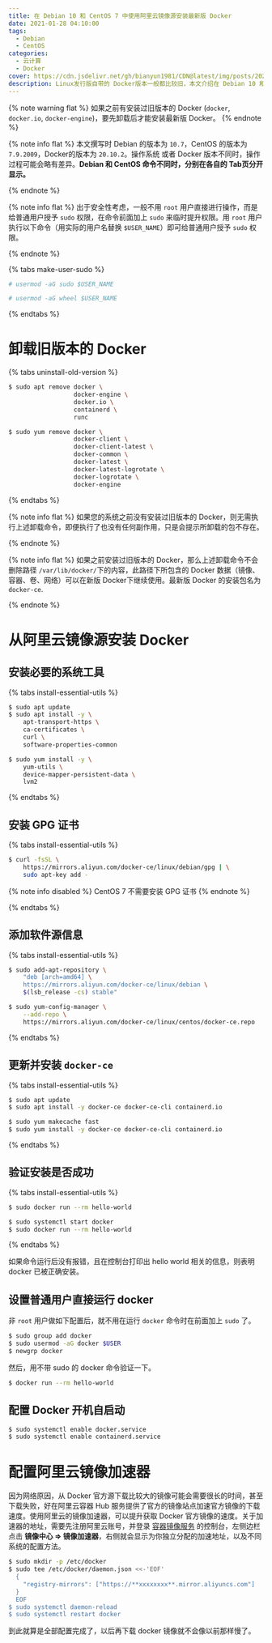 ```yaml
---
title: 在 Debian 10 和 CentOS 7 中使用阿里云镜像源安装最新版 Docker
date: 2021-01-28 04:10:00
tags:
  - Debian
  - CentOS
categories:
  - 云计算
  - Docker
cover: https://cdn.jsdelivr.net/gh/bianyun1981/CDN@latest/img/posts/2021-01/2021-01-28-033524-671.png
description: Linux发行版自带的 Docker版本一般都比较旧，本文介绍在 Debian 10 和 CentOS 7 中使用阿里云镜像源来安装最新版 Docker，以解决从官方源安装可能会比较慢的问题。
---
```


{% note warning flat %}
如果之前有安装过旧版本的 Docker (`docker`, `docker.io`, `docker-engine`)，要先卸载后才能安装最新版 Docker。
{% endnote %}

{% note info flat %}
本文撰写时 Debian 的版本为 `10.7`，CentOS 的版本为 `7.9.2009`，Docker的版本为 `20.10.2`。操作系统 或者 Docker 版本不同时，操作过程可能会略有差异。**Debian 和 CentOS 命令不同时，分别在各自的 Tab页分开显示。**

{% endnote %}

{% note info flat %}
出于安全性考虑，一般不用 `root` 用户直接进行操作，而是给普通用户授予 `sudo` 权限，在命令前面加上 `sudo` 来临时提升权限。用 `root` 用户执行以下命令（用实际的用户名替换 `$USER_NAME`）即可给普通用户授予 `sudo` 权限。

{% endnote %}

{% tabs make-user-sudo %}

<!-- tab Debian 10 -->

```bash
# usermod -aG sudo $USER_NAME
```

<!-- endtab -->

<!-- tab CentOS 7 -->

```bash
# usermod -aG wheel $USER_NAME
```

<!-- endtab -->

{% endtabs %}

# 卸载旧版本的 Docker

{% tabs uninstall-old-version %}
<!-- tab Debian 10 -->

```bash
$ sudo apt remove docker \
                  docker-engine \
                  docker.io \
                  containerd \
                  runc
```

<!-- endtab -->

<!-- tab CentOS 7 -->

```bash
$ sudo yum remove docker \
                  docker-client \
                  docker-client-latest \
                  docker-common \
                  docker-latest \
                  docker-latest-logrotate \
                  docker-logrotate \
                  docker-engine
```

<!-- endtab -->

{% endtabs %}

{% note info flat %}
如果您的系统之前没有安装过旧版本的 Docker，则无需执行上述卸载命令，即便执行了也没有任何副作用，只是会提示所卸载的包不存在。

{% endnote %}

{% note info flat %}
如果之前安装过旧版本的 Docker，那么上述卸载命令不会删除路径 `/var/lib/docker/`下的内容，此路径下所包含的 Docker 数据（镜像、容器、卷、网络）可以在新版 Docker下继续使用。最新版 Docker 的安装包名为 `docker-ce`.

{% endnote %}

# 从阿里云镜像源安装 Docker

## 安装必要的系统工具

{% tabs install-essential-utils %}
<!-- tab Debian 10 -->

```bash
$ sudo apt update
$ sudo apt install -y \
    apt-transport-https \
    ca-certificates \
    curl \
    software-properties-common
```

<!-- endtab -->

<!-- tab CentOS 7 -->

```bash
$ sudo yum install -y \
    yum-utils \
    device-mapper-persistent-data \
    lvm2
```

<!-- endtab -->

{% endtabs %}

## 安装 GPG 证书

{% tabs install-essential-utils %}
<!-- tab Debian 10 -->

```bash
$ curl -fsSL \
    https://mirrors.aliyun.com/docker-ce/linux/debian/gpg | \
    sudo apt-key add -
```

<!-- endtab -->

<!-- tab CentOS 7 -->

{% note info disabled %}
CentOS 7 不需要安装 GPG 证书
{% endnote %}

<!-- endtab -->

{% endtabs %}

## 添加软件源信息

{% tabs install-essential-utils %}
<!-- tab Debian 10 -->

```bash
$ sudo add-apt-repository \
    "deb [arch=amd64] \
    https://mirrors.aliyun.com/docker-ce/linux/debian \
    $(lsb_release -cs) stable"
```

<!-- endtab -->

<!-- tab CentOS 7 -->

```bash
$ sudo yum-config-manager \
    --add-repo \
    https://mirrors.aliyun.com/docker-ce/linux/centos/docker-ce.repo
```

<!-- endtab -->

{% endtabs %}

## 更新并安装 `docker-ce`

{% tabs install-essential-utils %}
<!-- tab Debian 10 -->

```bash
$ sudo apt update
$ sudo apt install -y docker-ce docker-ce-cli containerd.io
```

<!-- endtab -->

<!-- tab CentOS 7 -->

```bash
$ sudo yum makecache fast
$ sudo yum install -y docker-ce docker-ce-cli containerd.io
```

<!-- endtab -->

{% endtabs %}

## 验证安装是否成功

{% tabs install-essential-utils %}
<!-- tab Debian 10 -->

```bash
$ sudo docker run --rm hello-world
```

<!-- endtab -->

<!-- tab CentOS 7 -->

```bash
$ sudo systemctl start docker
$ sudo docker run --rm hello-world
```

<!-- endtab -->

{% endtabs %}

如果命令运行后没有报错，且在控制台打印出 hello world 相关的信息，则表明 docker 已被正确安装。

## 设置普通用户直接运行 docker

非 `root` 用户做如下配置后，就不用在运行 `docker` 命令时在前面加上 `sudo` 了。

```bash
$ sudo group add docker
$ sudo usermod -aG docker $USER
$ newgrp docker
```

然后，用不带 sudo 的 docker 命令验证一下。

```bash
$ docker run --rm hello-world
```

## 配置 Docker 开机自启动

```bash
$ sudo systemctl enable docker.service
$ sudo systemctl enable containerd.service
```

# 配置阿里云镜像加速器

因为网络原因，从 Docker 官方源下载比较大的镜像可能会需要很长的时间，甚至下载失败，好在阿里云容器 Hub 服务提供了官方的镜像站点加速官方镜像的下载速度。使用阿里云的镜像加速器，可以提升获取 Docker 官方镜像的速度。关于加速器的地址，需要先注册阿里云账号，并登录 [容器镜像服务](https://cr.console.aliyun.com/) 的控制台，左侧边栏点击 **镜像中心 => 镜像加速器**，右侧就会显示为你独立分配的加速地址，以及不同系统的配置方法。

```bash
$ sudo mkdir -p /etc/docker
$ sudo tee /etc/docker/daemon.json <<-'EOF'
  {
    "registry-mirrors": ["https://**xxxxxxxx**.mirror.aliyuncs.com"]
  }
  EOF
$ sudo systemctl daemon-reload
$ sudo systemctl restart docker
```

到此就算是全部配置完成了，以后再下载 docker 镜像就不会像以前那样慢了。
